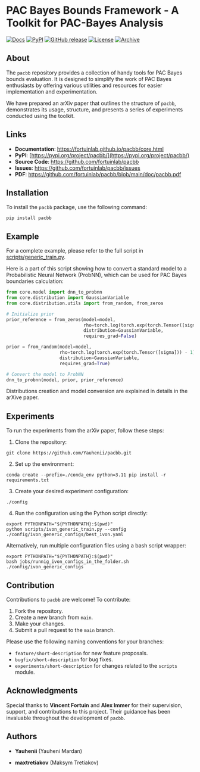 # PAC Bayes Bounds Framework - A Toolkit for PAC-Bayes Analysis

[![Docs](https://img.shields.io/badge/docs-latest-blue.svg)](https://yauhenii.github.io/pacbb/core.html)
[![PyPI](https://img.shields.io/pypi/v/pacbb.svg)](https://pypi.org/project/pacbb/)
[![GitHub release](https://img.shields.io/github/release/yauhenii/pacbb.svg)](https://github.com/yauhenii/pacbb/releases)
[![License](https://img.shields.io/badge/License-MIT-blue.svg)](https://opensource.org/licenses/MIT)
[![Archive](https://img.shields.io/badge/Archive-Yes-green.svg)](https://github.com/yauhenii/pacbb)

## About

The `pacbb` repository provides a collection of handy tools for PAC Bayes bounds evaluation. It is designed to simplify the work of PAC Bayes enthusiasts by offering various utilities and resources for easier implementation and experimentation.

We have prepared an arXiv paper that outlines the structure of ```pacbb```, demonstrates its usage, structure, and presents a series of experiments conducted using the toolkit.

## Links

- **Documentation**: https://fortuinlab.github.io/pacbb/core.html
- **PyPI**: [https://pypi.org/project/pacbb/](https://pypi.org/project/pacbb/)
- **Source Code**: https://github.com/fortuinlab/pacbb
- **Issues**: https://github.com/fortuinlab/pacbb/issues
- **PDF**: https://github.com/fortuinlab/pacbb/blob/main/doc/pacbb.pdf

## Installation

To install the `pacbb` package, use the following command:

```
pip install pacbb
```

## Example

For a complete example, please refer to the full script in [scripts/generic_train.py](https://github.com/yauhenii/pacbb/blob/main/scripts/generic_train.py).

Here is a part of this script showing how to convert a standard model to a Probabilistic Neural Network (ProbNN), which can be used for PAC Bayes boundaries calculation:

```python
from core.model import dnn_to_probnn
from core.distribution import GaussianVariable
from core.distribution.utils import from_random, from_zeros

# Initialize prior
prior_reference = from_zeros(model=model, 
                             rho=torch.log(torch.exp(torch.Tensor([sigma])) - 1), 
                             distribution=GaussianVariable, 
                             requires_grad=False)

prior = from_random(model=model, 
                    rho=torch.log(torch.exp(torch.Tensor([sigma])) - 1), 
                    distribution=GaussianVariable, 
                    requires_grad=True)

# Convert the model to ProbNN
dnn_to_probnn(model, prior, prior_reference)
```

Distributions creation and model conversion are explained in details in the arXive paper.

## Experiments

To run the experiments from the arXiv paper, follow these steps:

1. Clone the repository:

```
git clone https://github.com/Yauhenii/pacbb.git
```

2. Set up the environment:

```
conda create --prefix=./conda_env python=3.11 pip install -r requirements.txt
```

3. Create your desired experiment configuration:

```
./config
```

4. Run the configuration using the Python script directly:

```
export PYTHONPATH="${PYTHONPATH}:$(pwd)" 
python scripts/ivon_generic_train.py --config ./config/ivon_generic_configs/best_ivon.yaml
```

Alternatively, run multiple configuration files using a bash script wrapper:

```
export PYTHONPATH="${PYTHONPATH}:$(pwd)" 
bash jobs/runnig_ivon_configs_in_the_folder.sh ./config/ivon_generic_configs
```


## Contribution

Contributions to `pacbb` are welcome! To contribute:

1. Fork the repository.
2. Create a new branch from `main`.
3. Make your changes.
4. Submit a pull request to the `main` branch.

Please use the following naming conventions for your branches:

- `feature/short-description` for new feature proposals.
- `bugfix/short-description` for bug fixes.
- `experiments/short-description` for changes related to the `scripts` module.

## Acknowledgments

Special thanks to **Vincent Fortuin** and **Alex Immer** for their supervision, support, and contributions to this project. Their guidance has been invaluable throughout the development of `pacbb`.


## Authors

* **Yauhenii** (Yauheni Mardan)

* **maxtretiakov** (Maksym Tretiakov)
